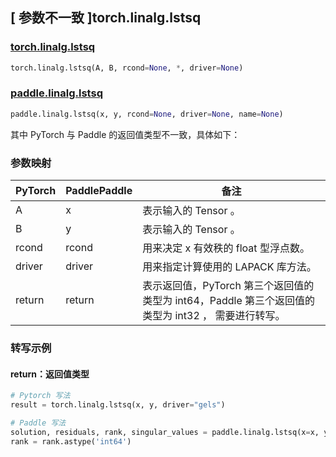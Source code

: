 ## [ 参数不一致 ]torch.linalg.lstsq
### [torch.linalg.lstsq](https://pytorch.org/docs/stable/generated/torch.linalg.lstsq.html?highlight=lstsq#torch.linalg.lstsq)

```python
torch.linalg.lstsq(A, B, rcond=None, *, driver=None)
```

### [paddle.linalg.lstsq](https://www.paddlepaddle.org.cn/documentation/docs/zh/api/paddle/linalg/lstsq_cn.html)

```python
paddle.linalg.lstsq(x, y, rcond=None, driver=None, name=None)
```

其中 PyTorch 与 Paddle 的返回值类型不一致，具体如下：
### 参数映射
| PyTorch       | PaddlePaddle | 备注                                                   |
| ------------- | ------------ | ------------------------------------------------------ |
| A         | x         | 表示输入的 Tensor 。                                     |
| B           | y           | 表示输入的 Tensor 。     |
| rcond           | rcond           | 用来决定 x 有效秩的 float 型浮点数。               |
| driver           | driver           | 用来指定计算使用的 LAPACK 库方法。               |
| return     | return            | 表示返回值，PyTorch 第三个返回值的类型为 int64，Paddle 第三个返回值的类型为 int32 ， 需要进行转写。 |

### 转写示例

#### return：返回值类型

```python
# Pytorch 写法
result = torch.linalg.lstsq(x, y, driver="gels")

# Paddle 写法
solution, residuals, rank, singular_values = paddle.linalg.lstsq(x=x, y=y，driver='gels')
rank = rank.astype('int64')
```
